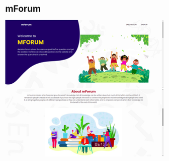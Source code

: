 # mForum

![This is an image](https://github.com/Shubhamlmp/mForum/blob/master/img/home.png)
![This is an image](https://github.com/Shubhamlmp/mForum/blob/master/img/about.png)
